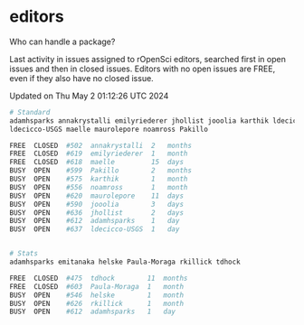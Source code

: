 # editors

Who can handle a package?

Last activity in issues assigned to rOpenSci editors, searched first in open
issues and then in closed issues. Editors with no open issues are FREE, even if
they also have no closed issue.


Updated on Thu May 2 01:12:26 UTC 2024

```bash
# Standard
adamhsparks annakrystalli emilyriederer jhollist jooolia karthik ldecicco
ldecicco-USGS maelle maurolepore noamross Pakillo

FREE  CLOSED  #502  annakrystalli  2   months
FREE  CLOSED  #619  emilyriederer  1   month
FREE  CLOSED  #618  maelle         15  days
BUSY  OPEN    #599  Pakillo        2   months
BUSY  OPEN    #575  karthik        1   month
BUSY  OPEN    #556  noamross       1   month
BUSY  OPEN    #620  maurolepore    11  days
BUSY  OPEN    #590  jooolia        3   days
BUSY  OPEN    #636  jhollist       2   days
BUSY  OPEN    #612  adamhsparks    1   day
BUSY  OPEN    #637  ldecicco-USGS  1   day


# Stats
adamhsparks emitanaka helske Paula-Moraga rkillick tdhock

FREE  CLOSED  #475  tdhock        11  months
FREE  CLOSED  #603  Paula-Moraga  1   month
BUSY  OPEN    #546  helske        1   month
BUSY  OPEN    #626  rkillick      1   month
BUSY  OPEN    #612  adamhsparks   1   day
```
